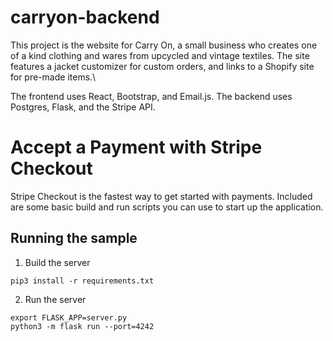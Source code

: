 # carryon-backend

This project is the website for Carry On, a small business who creates one of a kind clothing and wares from upcycled and vintage textiles.  The site features a jacket customizer for custom orders, and links to a Shopify site for pre-made items.\

The frontend uses React, Bootstrap, and Email.js. The backend uses Postgres, Flask, and the Stripe API.

# Accept a Payment with Stripe Checkout

Stripe Checkout is the fastest way to get started with payments. Included are some basic build and run scripts you can use to start up the application.

## Running the sample

1. Build the server

~~~
pip3 install -r requirements.txt
~~~

2. Run the server

~~~
export FLASK_APP=server.py
python3 -m flask run --port=4242
~~~